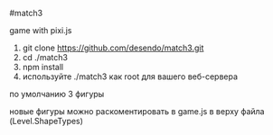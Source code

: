 #match3

game with pixi.js


1. git clone https://github.com/desendo/match3.git
2. cd ./match3
3. npm install
4. используйте  ./match3 как  root для вашего веб-сервера

по умолчанию 3 фигуры

новые фигуры можно раскоментировать в game.js в верху файла (Level.ShapeTypes)
